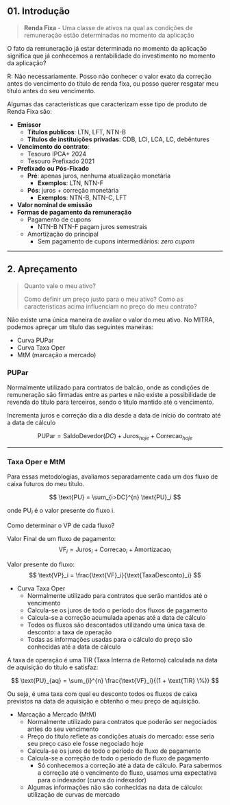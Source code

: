 ## 01. Introdução

> **Renda Fixa** - Uma classe de ativos na qual as condições de remuneração estão determinadas no momento da aplicação

O fato da remuneração já estar determinada no momento da aplicação significa que já conhecemos a rentabilidade do investimento no momento da aplicação?

R: Não necessariamente. Posso não conhecer o valor exato da correção antes do vencimento do título de renda fixa, ou posso querer resgatar meu título antes do seu vencimento.

Algumas das caracteristicas que caracterizam esse tipo de produto de Renda Fixa são:

- **Emissor** 
    - **Títulos publicos**: LTN, LFT, NTN-B
    - **Títulos de instituições privadas**: CDB, LCI, LCA, LC, debêntures
- **Vencimento do contrato**:
  - Tesouro IPCA+ 2024
  - Tesouro Prefixado 2021
- **Prefixado ou Pós-Fixado**
  - **Pré**: apenas juros, nenhuma atualização monetária
    - **Exemplos**: LTN, NTN-F
  - **Pós**: juros + correção monetária
    - **Exemplos**:  NTN-B, NTN-C, LFT
- **Valor nominal de emissão**
- **Formas de pagamento da remuneração**
  - Pagamento de cupons
    - NTN-B NTN-F pagam juros semestrais
  - Amortização do principal
    - Sem pagamento de cupons intermediários: *zero cupom*

---

## 2. Apreçamento

> Quanto vale o meu ativo? 
> 
> Como definir um preço justo para o meu ativo? Como as características acima influenciam no preço do meu contrato?

Não existe uma única maneira de avaliar o valor do meu ativo. No MITRA, podemos apreçar um título das seguintes maneiras:

- Curva PUPar
- Curva Taxa Oper
- MtM (marcação a mercado)

### PUPar

Normalmente utilizado para contratos de balcão, onde as condições de remuneração são firmadas entre as partes e não existe a possibilidade de revenda do título para terceiros, sendo o título mantido até o vencimento.

Incrementa juros e correção dia a dia desde a data de início do contrato até a data de cálculo

$$
\text{PUPar} =\text{SaldoDevedor}(DC) + \text{Juros}_{hoje} + \text{Correcao}_{hoje}
$$

---

### Taxa Oper e MtM

Para essas metodologias, avaliamos separadamente cada um dos fluxo de caixa futuros do meu título.

$$
\text{PU} = \sum_{i>DC}^{n} \text{PU}_i
$$

onde $\text{PU}_i$ é o valor presente do fluxo i.

Como determinar o VP de cada fluxo?

Valor Final de um fluxo de pagamento:
$$
\text{VF}_i = \text{Juros}_{i} + \text{Correcao}_{i} + \text{Amortizacao}_{i}
$$

Valor presente do fluxo:
$$
\text{VP}_i = \frac{\text{VF}_i}{\text{TaxaDesconto}_i}
$$


- Curva Taxa Oper
  - Normalmente utilizado para contratos que serão mantidos até o vencimento
  - Calcula-se os juros de todo o período dos fluxos de pagamento
  - Calcula-se a correção acumulada apenas até a data de cálculo
  - Todos os fluxos são descontados utilizando uma única taxa de desconto: a taxa de operação
  - Todas as informações usadas para o cálculo do preço são conhecidas até a data de cálculo

A taxa de operação é uma TIR (Taxa Interna de Retorno) calculada na data de aquisição do título e satisfaz:

$$
\text{PU}_{aq} = \sum_{i}^{n} \frac{\text{VF}_i}{(1 + \text{TIR} \%)}
$$

Ou seja, é uma taxa com qual eu desconto todos os fluxos de caixa previstos na data de aquisição e obtenho o meu preço de aquisição.


- Marcação a Mercado (MtM)
  - Normalmente utilizado para contratos que poderão ser negociados antes do seu vencimento
  - Preço do título reflete as condições atuais do mercado: esse seria seu preço caso ele fosse negociado hoje
  - Calcula-se os juros de todo o período de fluxo de pagamento
  - Calcula-se a correção de todo o período de fluxo de pagamento
    - Só conhecemos a correção até a data de cálculo. Para sabermos a correção até o vencimento do fluxo, usamos uma expectativa para o indexador (curva do indexador)
  - Algumas informações não são conhecidas na data de cálculo: utilização de curvas de mercado
  